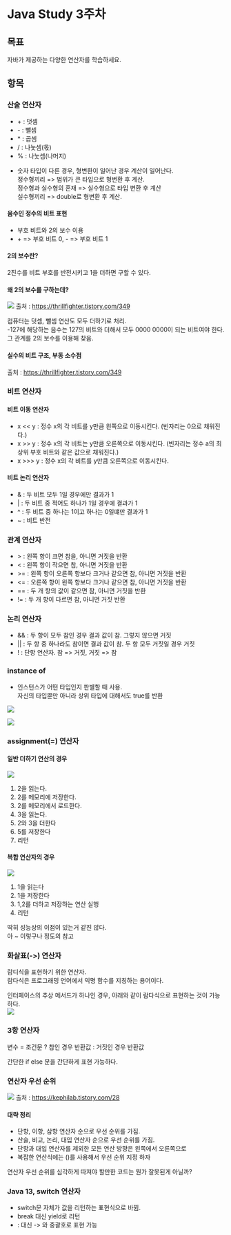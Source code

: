 # Java Study 3주차

## 목표 
자바가 제공하는 다양한 연산자를 학습하세요.

## 항목

### 산술 연산자

- \+ : 덧셈 
- \- : 뺄셈
- \* : 곱셈
- \/ : 나눗셈(몫)
- \% : 나눗셈(나머지)

* 숫자 타입이 다른 경우, 형변환이 일어난 경우 계산이 일어난다.  
정수형끼리  => 범위가 큰 타입으로 형변환 후 계산.  
정수형과 실수형의 혼재 => 실수형으로 타입 변환 후 계산  
실수형끼리 => double로 형변환 후 계산.  

#### 음수인 정수의 비트 표현
- 부호 비트와 2의 보수 이용
- \+ => 부호 비트 0, \- => 부호 비트 1

#### 2의 보수란?
2진수를 비트 부호를 반전시키고 1을 더하면 구할 수 있다.

#### 왜 2의 보수를 구하는데?

![](.java-study-3주차_images/8cc45a6e.png)
출처 : https://thrillfighter.tistory.com/349

컴퓨터는 덧셈, 뺄셈 연산도 모두 더하기로 처리.  
-127에 해당하는 음수는 127의 비트와 더해서 모두 0000 0000이 되는 비트여야 한다.
그 관계를 2의 보수를 이용해 찾음.  


#### 실수의 비트 구조, 부동 소수점
출처 : https://thrillfighter.tistory.com/349


  
### 비트 연산자

#### 비트 이동 연산자
- x << y : 정수 x의 각 비트를 y만큼 왼쪽으로 이동시킨다. (빈자리는 0으로 채워진다.)  
- x >> y : 정수 x의 각 비트는 y만큼 오른쪽으로 이동시킨다. (빈자리는 정수 a의 최상위 부호 비트와 같은 값으로 채워진다.)  
- x >>> y : 정수 x의 각 비트를 y만큼 오른쪽으로 이동시킨다.  

#### 비트 논리 연산자

- \& : 두 비트 모두 1일 경우에만 결과가 1
- \| : 두 비트 중 적어도 하나가 1일 경우에 결과가 1
- \^ : 두 비트 중 하나는 1이고 하나는 0일떄만 결과가 1
- \~ : 비트 반전


### 관계 연산자

- \> : 왼쪽 항이 크면 참을, 아니면 거짓을 반환  
- \< : 왼쪽 항이 작으면 참, 아니면 거짓을 반환  
- \>= : 왼쪽 항이 오른쪽 항보다 크거나 같으면 참, 아니면 거짓을 반환  
- \<= : 오른쪽 항이 왼쪽 항보다 크거나 같으면 참, 아니면 거짓을 반환  
- \== : 두 개 항의 값이 같으면 참, 아니면 거짓을 반환  
- \!= : 두 개 항이 다르면 참, 아니면 거짓 반환

### 논리 연산자
- \&& : 두 항이 모두 참인 경우 결과 값이 참. 그렇지 않으면 거짓  
- \|| : 두 항 중 하나라도 참이면 결과 값이 참. 두 항 모두 거짓일 경우 거짓  
- \! : 단항 연산자. 참 => 거짓, 거짓 => 참  

### instance of
- 인스턴스가 어떤 타입인지 판별할 때 사용.  
자신의 타입뿐만 아니라 상위 타입에 대해서도 true를 반환

![](.java-study-3주차_images/0a80bcc4.png)

![](.java-study-3주차_images/e59e440c.png)

### assignment(=) 연산자
#### 일반 더하기 연산의 경우
![](.java-study-3주차_images/5021ac6f.png)

1. 2을 읽는다.
2. 2를 메모리에 저장한다.
3. 2를 메모리에서 로드한다.
4. 3을 읽는다.
5. 2와 3을 더한다
6. 5를 저장한다
7. 리턴

#### 복합 연산자의 경우
![](.java-study-3주차_images/15191333.png)
1. 1을 읽는다
2. 1을 저장한다
3. 1,2를 더하고 저장하는 연산 실행
4. 리턴

딱히 성능상의 이점이 있는거 같진 않다.  
아 ~ 이렇구나 정도의 참고


### 화살표(->) 연산자
람디식을 표현하기 위한 연산자.  
람다식은 프로그래밍 언어에서 익명 함수를 지칭하는 용어이다.  

인터페이스의 추상 메서드가 하나인 경우, 아래와 같이 람다식으로 표현하는 것이 가능하다.  
![](.java-study-3주차_images/b3253bc5.png)

### 3항 연산자
변수 = 조건문 ? 참인 경우 반환값 : 거짓인 경우 반환값  

간단한 if else 문을 간단하게 표현 가능하다.

### 연산자 우선 순위

![](.java-study-3주차_images/1a01b1fd.png)
출처 : https://kephilab.tistory.com/28

#### 대략 정리
- 단항, 이항, 삼항 연산자 순으로 우선 순위를 가짐.
- 산술, 비교, 논리, 대입 연산자 순으로 우선 순위를 가짐.
- 단항과 대입 연산자를 제외한 모든 연산 방향은 왼쪽에서 오른쪽으로
- 복잡한 연산식에는 ()를 사용해서 우선 순위 지정 하자

연산자 우선 순위를 심각하게 따져야 할만한 코드는 뭔가 잘못된게 아닐까?

### Java 13, switch 연산자
- switch문 자체가 값을 리턴하는 표현식으로 바뀜.
- break 대신 yield로 리턴
- : 대신 -> 와 중괄호로 표현 가능